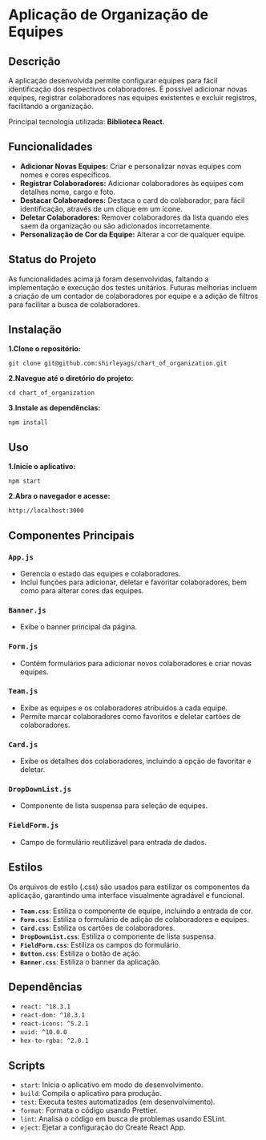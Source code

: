 # Aplicação de Organização de Equipes

## Descrição

A aplicação desenvolvida permite configurar equipes para fácil identificação dos respectivos colaboradores.
É possível adicionar novas equipes, registrar colaboradores nas equipes existentes e excluir registros, facilitando a organização.

Principal tecnologia utilizada: **Biblioteca React.**

## Funcionalidades

- **Adicionar Novas Equipes:** Criar e personalizar novas equipes com nomes e cores específicos.
- **Registrar Colaboradores:** Adicionar colaboradores às equipes com detalhes nome, cargo e foto.
- **Destacar Colaboradores:** Destaca o card do colaborador, para fácil identificação, através de um clique em um ícone.
- **Deletar Colaboradores:** Remover colaboradores da lista quando eles saem da organização ou são adicionados incorretamente.
- **Personalização de Cor da Equipe:** Alterar a cor de qualquer equipe.

## Status do Projeto

As funcionalidades acima já foram desenvolvidas, faltando a implementação e execução dos testes unitários.
Futuras melhorias incluem a criação de um contador de colaboradores por equipe e a adição de filtros para facilitar a busca de colaboradores.

## Instalação

**1.Clone o repositório:**

`git clone git@github.com:shirleyags/chart_of_organization.git`

**2.Navegue até o diretório do projeto:**

`cd chart_of_organization`

**3.Instale as dependências:**

`npm install`

## Uso

**1.Inicie o aplicativo:**

`npm start`

**2.Abra o navegador e acesse:**

`http://localhost:3000`

## Componentes Principais

### `App.js`

- Gerencia o estado das equipes e colaboradores.
- Inclui funções para adicionar, deletar e favoritar colaboradores, bem como para alterar cores das equipes.

### `Banner.js`

- Exibe o banner principal da página.

### `Form.js`

- Contém formulários para adicionar novos colaboradores e criar novas equipes.

### `Team.js`

- Exibe as equipes e os colaboradores atribuídos a cada equipe.
- Permite marcar colaboradores como favoritos e deletar cartões de colaboradores.

### `Card.js`

- Exibe os detalhes dos colaboradores, incluindo a opção de favoritar e deletar.

### `DropDownList.js`

- Componente de lista suspensa para seleção de equipes.

### `FieldForm.js`

- Campo de formulário reutilizável para entrada de dados.

## Estilos

Os arquivos de estilo (.css) são usados para estilizar os componentes da aplicação, garantindo uma interface visualmente agradável e funcional.

- **`Team.css`**: Estiliza o componente de equipe, incluindo a entrada de cor.
- **`Form.css`**: Estiliza o formulário de adição de colaboradores e equipes.
- **`Card.css`**: Estiliza os cartões de colaboradores.
- **`DropDownList.css`**: Estiliza o componente de lista suspensa.
- **`FieldForm.css`**: Estiliza os campos do formulário.
- **`Button.css`**: Estiliza o botão de ação.
- **`Banner.css`**: Estiliza o banner da aplicação.

## Dependências

- `react: ^18.3.1`
- `react-dom: ^18.3.1`
- `react-icons: ^5.2.1`
- `uuid: ^10.0.0`
- `hex-to-rgba: ^2.0.1`

## Scripts

- `start`: Inicia o aplicativo em modo de desenvolvimento.
- `build`: Compila o aplicativo para produção.
- `test`: Executa testes automatizados (em desenvolvimento).
- `format`: Formata o código usando Prettier.
- `lint`: Analisa o código em busca de problemas usando ESLint.
- `eject`: Ejetar a configuração do Create React App.

